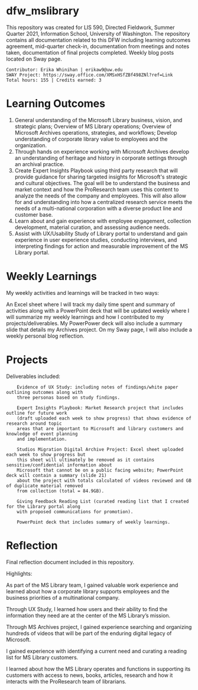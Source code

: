 # dfw_mslibrary
This repository was created for LIS 590, Directed Fieldwork, Summer Quarter 2021, Information School, University of Washington.
The repository contains all documentation related to this DFW including learning outcomes agreement, mid-quarter check-in,
documentation from meetings and notes taken, documentation of final projects completed. Weekly blog posts located on Sway page.

    Contributor: Erika Whinihan | erikaw9@uw.edu
    SWAY Project: https://sway.office.com/XMSxHSfZBf498ZNl?ref=Link
    Total hours: 155 | Credits earned: 3

# Learning Outcomes
1. General understanding of the Microsoft Library business, vision, and strategic plans; Overview of MS Library operations; Overview of Microsoft Archives operations, strategies, and workflows; Develop understanding of corporate library value to employees and the organization.
2. Through hands on experience working with Microsoft Archives develop an understanding of heritage and history in corporate settings through an archival practice.
3. Create Expert Insights Playbook using third party research that will provide guidance for sharing targeted insights for Microsoft's strategic and cultural objectives. The goal will be to understand the business and market context and how the ProResearch team uses this content to analyze the needs of the company and employees. This will also allow for and understanding into how a centralized research service meets the needs of a multi-national corporation with a diverse product line and customer base.
4. Learn about and gain experience with employee engagement, collection development, material curation, and assessing audience needs.
5. Assist with UX/Usability Study of Library portal to understand and gain experience in user experience studies, conducting interviews, and interpreting findings for action and measurable improvement of the MS Library portal.

# Weekly Learnings
My weekly activities and learnings will be tracked in two ways:

An Excel sheet where I will track my daily time spent and summary of activities along with a PowerPoint deck that will be updated weekly where I will summarize my weekly 
learnings and how I contributed to my projects/deliverables. My PowerPower deck will also include a summary slide that details my Archives project. On my Sway page, I will also include a weekly personal blog reflection.

# Projects
Deliverables included:
        
        Evidence of UX Study: including notes of findings/white paper outlining outcomes along with 
        three personas based on study findings.
        
        Expert Insights Playbook: Market Research project that includes outline for future work 
        (draft uploaded each week to show progress) that shows evidence of research around topic 
        areas that are important to Microsoft and library customers and knowledge of event planning 
        and implementation.
        
        Studios Migration Digital Archive Project: Excel sheet uploaded each week to show progress but 
        this sheet will ultimately be removed as it contains sensitive/confidential information about 
        Microsoft that cannot be on a public facing website; PowerPoint deck will contain a summary (slide 21)
        about the project with totals calculated of videos reviewed and GB of duplicate material removed 
        from collection (total = 84.9GB). 
        
        Giving Feedback Reading List (curated reading list that I created for the Library portal along
        with proposed communications for promotion).
        
        PowerPoint deck that includes summary of weekly learnings.

# Reflection
Final reflection document included in this repository. 

Highlights:

As part of the MS Library team, I gained valuable work experience and learned about how a corporate library supports employees and the business priorities of a multinational company.

Through UX Study, I learned how users and their ability to find the information they need are at the center of the MS Library’s mission.

Through MS Archives project, I gained experience searching and organizing hundreds of videos that will be part of the enduring digital legacy of Microsoft.

I gained experience with identifying a current need and curating a reading list for MS Library customers.

I learned about how the MS Library operates and functions in supporting its customers with access to news, books, articles, research and how it interacts with the ProResearch team of librarians.
